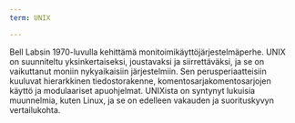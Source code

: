 ```yaml
---
term: UNIX

---
```

Bell Labsin 1970-luvulla kehittämä monitoimikäyttöjärjestelmäperhe. UNIX on suunniteltu yksinkertaiseksi, joustavaksi ja siirrettäväksi, ja se on vaikuttanut moniin nykyaikaisiin järjestelmiin. Sen perusperiaatteisiin kuuluvat hierarkkinen tiedostorakenne, komentosarjakomentosarjojen käyttö ja modulaariset apuohjelmat. UNIXista on syntynyt lukuisia muunnelmia, kuten Linux, ja se on edelleen vakauden ja suorituskyvyn vertailukohta.